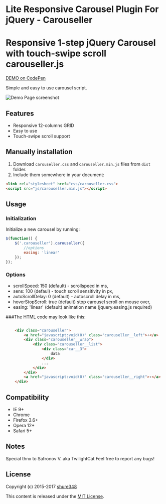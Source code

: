# Lite Responsive Carousel Plugin For jQuery - Carouseller
Responsive 1-step jQuery Carousel with touch-swipe scroll
carouseller.js
==============
<a href="http://codepen.io/shure348/pen/dYaNGp" target="_blank">DEMO on CodePen</a>


Simple and easy to use carousel script.

![Demo Page screenshot](https://github.com/shrue348/responsive.carouseller/blob/master/screen.jpg)

## Features

* Responsive 12-columns GRID 
* Easy to use
* Touch-swipe scroll support




## Manually installation

1. Download `carouseller.css` and `carouseller.min.js` files from `dist` folder.
2. Include them somewhere in your document:

  ```html
<link rel="stylesheet" href="css/carouseller.css">
<script src="js/carouseller.min.js"></script>
  ```

## Usage

### Initialization

Initialize a new carousel by running:
```js
$(function() {
	$('.carouseller').carouseller({
		//options
		easing: 'linear'
	});
});
```

### Options

* scrollSpeed: 150 (default) - scrollspeed in ms,
* sens: 100 (defaul) - touch scroll sensitivity in px,
* autoScrollDelay: 0 (default) - autoscroll delay in ms,
* hoverStopScroll: true (default) stop carousel scroll on mouse over,
* easing: 'linear' (default) animation name (jquery.easing.js required)


###The HTML code may look like this:
```html

	<div class="carouseller"> 
		<a href="javascript:void(0)" class="carouseller__left">‹</a> 
		<div class="carouseller__wrap"> 
			<div class="carouseller__list"> 
				<div class="car__3">
					data
				</div>
				...
			</div>
		</div>
		<a href="javascript:void(0)" class="carouseller__right">›</a> 
	</div>

```



## Compatibility

* IE 9+
* Chrome
* Firefox 3.6+
* Opera 12+
* Safari 5+

## Notes
Special thnx to Safronov V. aka TwilightCat
Feel free to report any bugs!


## License

Copyright (c) 2015-2017 [shure348](https://github.com/shrue348/)

This content is released under the [MIT License](http://opensource.org/licenses/MIT).
